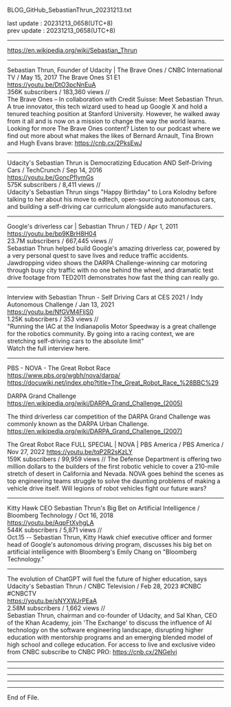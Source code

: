 
BLOG_GitHub_SebastianThrun_20231213.txt  
    
  
last update : 20231213_0658(UTC+8)  
prev update : 20231213_0658(UTC+8)  
  
----------------------------------------  
  
  https://en.wikipedia.org/wiki/Sebastian_Thrun  
  
----------------------------------------  
  
Sebastian Thrun, Founder of Udacity | The Brave Ones / CNBC International TV /  May 15, 2017  The Brave Ones  S1 E1  
  https://youtu.be/DtO3pcNnEuA  
  356K subscribers / 183,360 views  //   
	The Brave Ones – In collaboration with Credit Suisse: Meet Sebastian Thrun. A true innovator, this tech wizard used to head up Google X and hold a tenured teaching position at Stanford University. However, he walked away from it all and is now on a mission to change the way the world learns.  
	Looking for more The Brave Ones content? Listen to our podcast where we find out more about what makes the likes of Bernard Arnault, Tina Brown and Hugh Evans brave: https://cnb.cx/2PksEwJ  
  
  
----------------------------------------  
  
Udacity's Sebastian Thrun is Democratizing Education AND Self-Driving Cars / TechCrunch /  Sep 14, 2016  
  https://youtu.be/GoncPflymGs  
  575K subscribers / 8,411 views  //   
	Udacity's Sebastian Thrun sings "Happy Birthday" to Lora Kolodny before talking to her about his move to edtech, open-sourcing autonomous cars, and building a self-driving car curriculum alongside auto manufacturers.  
  
  
----------------------------------------  
  
Google's driverless car | Sebastian Thrun / TED / Apr 1, 2011  
  https://youtu.be/bp9KBrH8H04  
  23.7M subscribers / 667,445 views  //   
	Sebastian Thrun helped build Google's amazing driverless car, powered by a very personal quest to save lives and reduce traffic accidents. Jawdropping video shows the DARPA Challenge-winning car motoring through busy city traffic with no one behind the wheel, and dramatic test drive footage from TED2011 demonstrates how fast the thing can really go.  
  
  
----------------------------------------  
  
Interview with Sebastian Thrun - Self Driving Cars at CES 2021 / Indy Autonomous Challenge /  Jan 13, 2021  
  https://youtu.be/NfGVM4FljS0  
1.25K subscribers / 353 views  //   
	"Running the IAC at the Indianapolis Motor Speedway is a great challenge for the robotics community. By going into a racing context, we are stretching self-driving cars to the absolute limit"  
	Watch the full interview here.  
  
  
----------------------------------------  
  
PBS - NOVA - The Great Robot Race  
  https://www.pbs.org/wgbh/nova/darpa/  
  https://docuwiki.net/index.php?title=The_Great_Robot_Race_%28BBC%29  
  
  
DARPA Grand Challenge  
  https://en.wikipedia.org/wiki/DARPA_Grand_Challenge_(2005)  
  
  
The third driverless car competition of the DARPA Grand Challenge was commonly known as the DARPA Urban Challenge.  
  https://en.wikipedia.org/wiki/DARPA_Grand_Challenge_(2007)  
  
  
The Great Robot Race FULL SPECIAL | NOVA | PBS America / PBS America /  Nov 27, 2022
  https://youtu.be/tqP2R2sKzLY  
159K subscribers / 99,959 views  // 
	The Defense Department is offering two million dollars to the builders of the first robotic vehicle to cover a 210-mile stretch of desert in California and Nevada. NOVA goes behind the scenes as top engineering teams struggle to solve the daunting problems of making a vehicle drive itself. Will legions of robot vehicles fight our future wars?  
  
  
----------------------------------------  
  
Kitty Hawk CEO Sebastian Thrun's Big Bet on Artificial Intelligence / Bloomberg Technology /  Oct 16, 2018  
  https://youtu.be/AqpFtXyhgLA  
  544K subscribers / 5,871 views  //   
	Oct.15 -- Sebastian Thrun, Kitty Hawk chief executive officer and former head of Google's autonomous driving program, discusses his big bet on artificial intelligence with Bloomberg's Emily Chang on "Bloomberg Technology."  
  
  
  
  
----------------------------------------  
  
The evolution of ChatGPT will fuel the future of higher education, says Udacity's Sebastian Thrun / CNBC Television /  Feb 28, 2023  #CNBC #CNBCTV  
  https://youtu.be/sNYXWJrPEaA  
  2.58M subscribers / 1,662 views  //   
	Sebastian Thrun, chairman and co-founder of Udacity, and Sal Khan, CEO of the Khan Academy, join 'The Exchange' to discuss the influence of AI technology on the software engineering landscape, disrupting higher education with mentorship programs and an emerging blended model of high school and college education. For access to live and exclusive video from CNBC subscribe to CNBC PRO: https://cnb.cx/2NGeIvi   
  
  
  
  
----------------------------------------  
  
  

----  
  
  
  
----  
  
  
  
----  
  
  
  
----  
End of File.  
